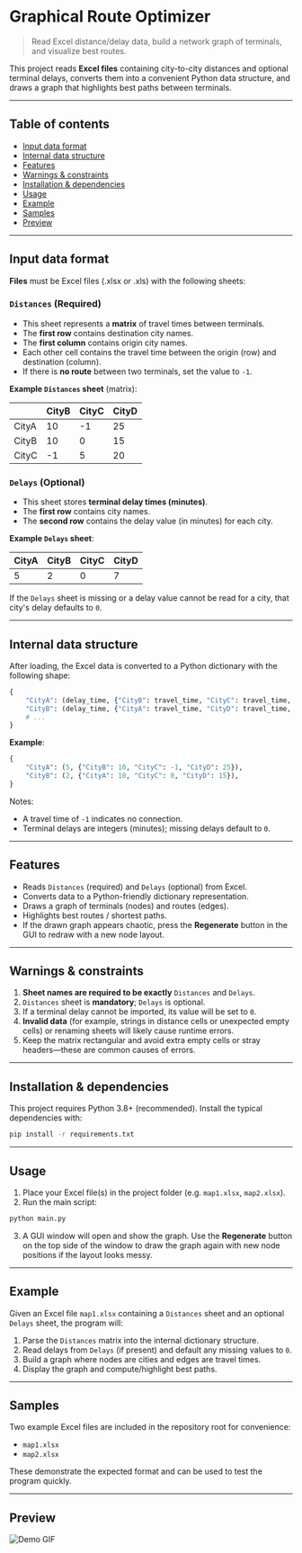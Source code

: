 # Graphical Route Optimizer

> Read Excel distance/delay data, build a network graph of terminals, and visualize best routes.

This project reads **Excel files** containing city-to-city distances and optional terminal delays, converts them into a convenient Python data structure, and draws a graph that highlights best paths between terminals.

---

## Table of contents

* [Input data format](#input-data-format)
* [Internal data structure](#internal-data-structure)
* [Features](#features)
* [Warnings & constraints](#warnings--constraints)
* [Installation & dependencies](#installation--dependencies)
* [Usage](#usage)
* [Example](#example)
* [Samples](#samples)
* [Preview](#preview)

---

## Input data format

**Files** must be Excel files (.xlsx or .xls) with the following sheets:

### `Distances` (Required)

* This sheet represents a **matrix** of travel times between terminals.
* The **first row** contains destination city names.
* The **first column** contains origin city names.
* Each other cell contains the travel time between the origin (row) and destination (column).
* If there is **no route** between two terminals, set the value to `-1`.

**Example ****`Distances`**** sheet** (matrix):

|       | CityB | CityC | CityD |
| ----- | ----- | ----- | ----- |
| CityA | 10    | -1    | 25    |
| CityB | 10    | 0     | 15    |
| CityC | -1    | 5     | 20    |

### `Delays` (Optional)

* This sheet stores **terminal delay times (minutes)**.
* The **first row** contains city names.
* The **second row** contains the delay value (in minutes) for each city.

**Example ****`Delays`**** sheet**:

| CityA | CityB | CityC | CityD |
| ----- | ----- | ----- | ----- |
| 5     | 2     | 0     | 7     |

If the `Delays` sheet is missing or a delay value cannot be read for a city, that city's delay defaults to `0`.

---

## Internal data structure

After loading, the Excel data is converted to a Python dictionary with the following shape:

```python
{
    "CityA": (delay_time, {"CityB": travel_time, "CityC": travel_time, ...}),
    "CityB": (delay_time, {"CityA": travel_time, "CityD": travel_time, ...}),
    # ...
}
```

**Example**:

```python
{
    "CityA": (5, {"CityB": 10, "CityC": -1, "CityD": 25}),
    "CityB": (2, {"CityA": 10, "CityC": 0, "CityD": 15}),
}
```

Notes:

* A travel time of `-1` indicates no connection.
* Terminal delays are integers (minutes); missing delays default to `0`.

---

## Features

* Reads `Distances` (required) and `Delays` (optional) from Excel.
* Converts data to a Python-friendly dictionary representation.
* Draws a graph of terminals (nodes) and routes (edges).
* Highlights best routes / shortest paths.
* If the drawn graph appears chaotic, press the **Regenerate** button in the GUI to redraw with a new node layout.

---

## Warnings & constraints

1. **Sheet names are required to be exactly** `Distances` and `Delays`.
2. `Distances` sheet is **mandatory**; `Delays` is optional.
3. If a terminal delay cannot be imported, its value will be set to `0`.
4. **Invalid data** (for example, strings in distance cells or unexpected empty cells) or renaming sheets will likely cause runtime errors.
5. Keep the matrix rectangular and avoid extra empty cells or stray headers—these are common causes of errors.

---

## Installation & dependencies

This project requires Python 3.8+ (recommended). Install the typical dependencies with:

```bash
pip install -r requirements.txt
```


---

## Usage

1. Place your Excel file(s) in the project folder (e.g. `map1.xlsx`, `map2.xlsx`).
2. Run the main script:

```bash
python main.py
```

3. A GUI window will open and show the graph. Use the **Regenerate** button on the top side of the window to draw the graph again with new node positions if the layout looks messy.

---

## Example

Given an Excel file `map1.xlsx` containing a `Distances` sheet and an optional `Delays` sheet, the program will:

1. Parse the `Distances` matrix into the internal dictionary structure.
2. Read delays from `Delays` (if present) and default any missing values to `0`.
3. Build a graph where nodes are cities and edges are travel times.
4. Display the graph and compute/highlight best paths.

---

## Samples

Two example Excel files are included in the repository root for convenience:

* `map1.xlsx`
* `map2.xlsx`

These demonstrate the expected format and can be used to test the program quickly.

---

## Preview

![Demo GIF](asset/preview.gif)
